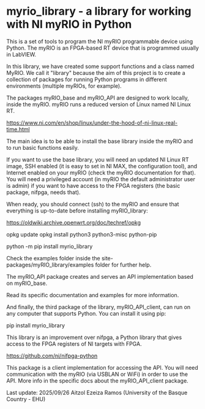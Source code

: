 # myrio_library - a library for working with NI myRIO in Python

This is a set of tools to program the NI myRIO programmable device using Python. The myRIO is an FPGA-based RT device that is programmed usually in LabVIEW.

In this library, we have created some support functions and a class
named MyRIO. We call it "library" because the aim of this project is
to create a collection of packages for running Python programs in
different environments (multiple myRIOs, for example).

The packages myRIO_base and myRIO_API are designed to work locally, 
inside the myRIO. myRIO runs a reduced version of Linux named NI Linux RT.

https://www.ni.com/en/shop/linux/under-the-hood-of-ni-linux-real-time.html

The main idea is to be able to install the base library inside the myRIO and
to run basic functions easily.

If you want to use the base library, you will need an updated NI Linux RT image,
SSH enabled (it is easy to set in NI MAX, the configuration tool), and Internet
enabled on your myRIO (check the myRIO documentation for that). You will need
a privileged account (in myRIO the default administrator user is admin) if you
want to have access to the FPGA registers (the basic package, nifpga, needs that).

When ready, you should connect (ssh) to the myRIO and ensure that everything
is up-to-date before installing myRIO_library:

https://oldwiki.archive.openwrt.org/doc/techref/opkg

opkg update
opkg install python3 python3-misc python-pip

python -m pip install myrio_library

Check the examples folder inside the site-packages/myRIO_library/examples
folder for further help.

The myRIO_API package creates and serves an API implementation based 
on myRIO_base.

Read its specific documentation and examples for more information.

And finally, the third package of the library, myRIO_API_client,
can run on any computer that supports Python. You can install it
using pip:

pip install myrio_library

This library is an improvement over nifpga, a Python library that
gives access to the FPGA registers of NI targets with FPGA.

https://github.com/ni/nifpga-python

This package is a client implementation for accessing the API.
You will need communication with the myRIO (via USBLAN or WiFi)
in order to use the API. More info in the specific docs about
the myRIO_API_client package.

Last update: 2025/09/26 Aitzol Ezeiza Ramos (University of the Basque Country - EHU)

